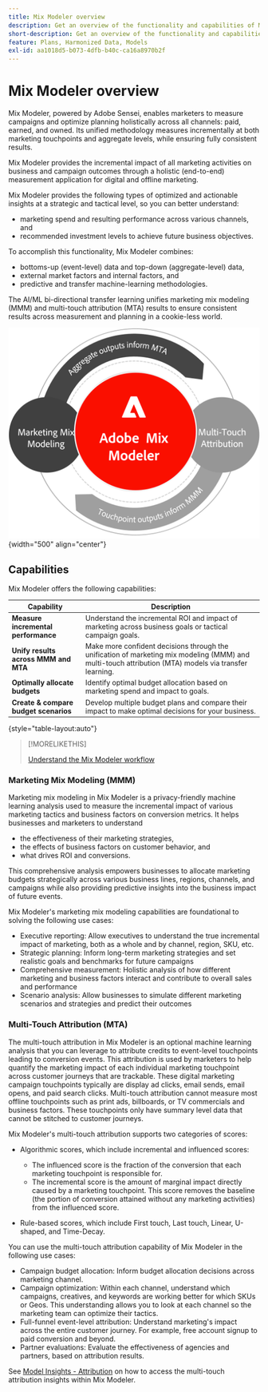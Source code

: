 ```yaml
---
title: Mix Modeler overview
description: Get an overview of the functionality and capabilities of Mix Modeler.
short-description: Get an overview of the functionality and capabilities of Mix Modeler.
feature: Plans, Harmonized Data, Models
exl-id: aa1018d5-b073-4dfb-b40c-ca16a8970b2f
---
```

# Mix Modeler overview

Mix Modeler, powered by Adobe Sensei, enables marketers to measure campaigns and optimize planning holistically across all channels: paid, earned, and owned. Its unified methodology measures incrementally at both marketing touchpoints and aggregate levels, while ensuring fully consistent results.

Mix Modeler provides the incremental impact of all marketing activities on business and campaign outcomes through a holistic (end-to-end) measurement application for digital and offline marketing. 

Mix Modeler provides the following types of optimized and actionable insights at a strategic and tactical level, so you can better understand:

* marketing spend and resulting performance across various channels, and
* recommended investment levels to achieve future business objectives.


To accomplish this functionality, Mix Modeler combines: 

* bottoms-up (event-level) data and top-down (aggregate-level) data,
* external market factors and internal factors, and
* predictive and transfer machine-learning methodologies.

The AI/ML bi-directional transfer learning unifies marketing mix modeling (MMM) and multi-touch attribution (MTA) results to ensure consistent results across measurement and planning in a cookie-less world. 

![Bidirectional transfer learning](/help/assets/birdirectional-transfer-learning.png){width="500" align="center"}


## Capabilities

Mix Modeler offers the following capabilities:

| Capability | Description | 
|---|---|
| **Measure incremental performance** | Understand the incremental ROI and impact of marketing across business goals or tactical campaign goals. |
| **Unify results across MMM and MTA** | Make more confident decisions through the unification of marketing mix modeling (MMM) and multi-touch attribution (MTA) models via transfer learning. |
| **Optimally allocate budgets** | Identify optimal budget allocation based on marketing spend and impact to goals. |
| **Create & compare budget scenarios** | Develop multiple budget plans and compare their impact to make optimal decisions for your business. |

{style="table-layout:auto"}

>[!MORELIKETHIS]
>
>[Understand the Mix Modeler workflow](workflow.md)


### Marketing Mix Modeling (MMM)

Marketing mix modeling in Mix Modeler is a privacy-friendly machine learning analysis used to measure the incremental impact of various marketing tactics and business factors on conversion metrics. It helps businesses and marketers to understand

* the effectiveness of their marketing strategies, 
* the effects of business factors on customer behavior, and 
* what drives ROI and conversions. 
  
This comprehensive analysis empowers businesses to allocate marketing budgets strategically across various business lines, regions, channels, and campaigns while also providing predictive insights into the business impact of future events.

Mix Modeler's marketing mix modeling capabilities are foundational to solving the following use cases:

* Executive reporting: Allow executives to understand the true incremental impact of marketing, both as a whole and by channel, region, SKU, etc.
* Strategic planning: Inform long-term marketing strategies and set realistic goals and benchmarks for future campaigns
* Comprehensive measurement: Holistic analysis of how different marketing and business factors interact and contribute to overall sales and performance
* Scenario analysis: Allow businesses to simulate different marketing scenarios and strategies and predict their outcomes


### Multi-Touch Attribution (MTA)

The multi-touch attribution in Mix Modeler is an optional machine learning analysis that you can leverage to attribute credits to event-level touchpoints leading to conversion events. This attribution is used by marketers to help quantify the marketing impact of each individual marketing touchpoint across customer journeys that are trackable. These digital marketing campaign touchpoints typically are display ad clicks, email sends, email opens, and paid search clicks. Multi-touch attribution cannot measure most offline touchpoints such as print ads, billboards, or TV commercials and business factors. These touchpoints only have summary level data that cannot be stitched to customer journeys. 

Mix Modeler's multi-touch attribution supports two categories of scores:

* Algorithmic scores, which include incremental and influenced scores:
  * The influenced score is the fraction of the conversion that each marketing touchpoint is responsible for.
  * The incremental score is the amount of marginal impact directly caused by a marketing touchpoint. This score removes the baseline (the portion of conversion attained without any marketing activities) from the influenced score.
    
* Rule-based scores, which include First touch, Last touch, Linear, U-shaped, and Time-Decay.

You can use the multi-touch attribution capability of Mix Modeler in the following use cases:

* Campaign budget allocation: Inform budget allocation decisions across marketing channel.
* Campaign optimization: Within each channel, understand which campaigns, creatives, and keywords are working better for which SKUs or Geos. This understanding allows you to look at each channel so the marketing team can optimize their tactics.
* Full-funnel event-level attribution: Understand marketing's impact across the entire customer journey. For example, free account signup to paid conversion and beyond.
* Partner evaluations: Evaluate the effectiveness of agencies and partners, based on attribution results.

See [Model Insights - Attribution](../models/insights.md#attribution) on how to access the multi-touch attribution insights within Mix Modeler.


